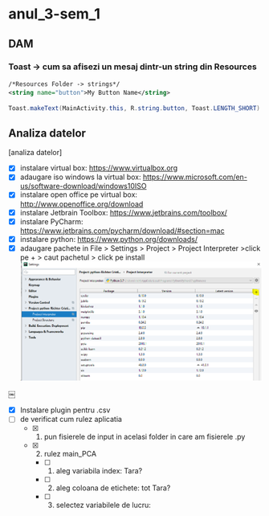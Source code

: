 # anul_3-sem_1
## DAM
### Toast -> cum sa afisezi un mesaj dintr-un string din Resources

```xml
/*Resources Folder -> strings*/
<string name="button">My Button Name</string>
```

```java
Toast.makeText(MainActivity.this, R.string.button, Toast.LENGTH_SHORT).show();
```

## Analiza datelor
[analiza datelor]

- [x] instalare virtual box: https://www.virtualbox.org
- [x] adaugare iso windows la virtual box: https://www.microsoft.com/en-us/software-download/windows10ISO
- [x] instalare open office pe virtual box: http://www.openoffice.org/download
- [x] instalare Jetbrain Toolbox: https://www.jetbrains.com/toolbox/
- [x] instalare PyCharm: https://www.jetbrains.com/pycharm/download/#section=mac
- [x] instalare python: https://www.python.org/downloads/
- [x] adaugare pachete in File > Settings > Project > Project Interpreter >click pe + > caut pachetul > click pe install
![imagine analiza datelor](/images/ad.bmp)

￼
- [x] Instalare plugin pentru .csv
- [ ] de verificat cum rulez aplicatia
    - [x] 1. pun fisierele de input in acelasi folder in care am fisierele .py
    - [x] 2. rulez main_PCA
        - [ ] 1. aleg variabila index: Tara?
        - [ ] 2. aleg coloana de etichete: tot Tara?
        - [ ] 3. selectez variabilele de lucru: 
